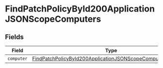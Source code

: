 # FindPatchPolicyById200ApplicationJSONScopeComputers


## Fields

| Field                                                                                                                                                 | Type                                                                                                                                                  | Required                                                                                                                                              | Description                                                                                                                                           |
| ----------------------------------------------------------------------------------------------------------------------------------------------------- | ----------------------------------------------------------------------------------------------------------------------------------------------------- | ----------------------------------------------------------------------------------------------------------------------------------------------------- | ----------------------------------------------------------------------------------------------------------------------------------------------------- |
| `computer`                                                                                                                                            | [FindPatchPolicyById200ApplicationJSONScopeComputersComputer](../../models/operations/findpatchpolicybyid200applicationjsonscopecomputerscomputer.md) | :heavy_minus_sign:                                                                                                                                    | N/A                                                                                                                                                   |